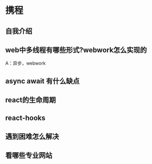 # 携程  
## 自我介绍
## web中多线程有哪些形式?webwork怎么实现的    
A：异步，webwork
## async await 有什么缺点  
## react的生命周期  
## react-hooks  
## 遇到困难怎么解决  
## 看哪些专业网站  
